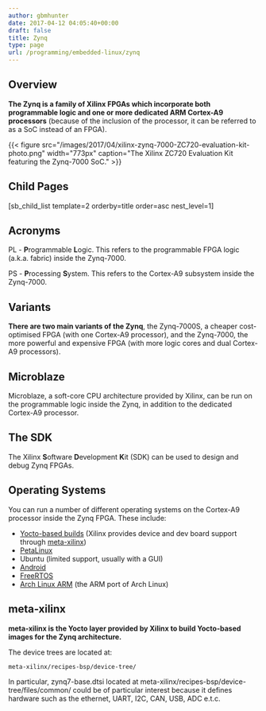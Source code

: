 ```yaml
---
author: gbmhunter
date: 2017-04-12 04:05:40+00:00
draft: false
title: Zynq
type: page
url: /programming/embedded-linux/zynq
---
```


## Overview

**The Zynq is a family of Xilinx FPGAs which incorporate both programmable logic and one or more dedicated ARM Cortex-A9 processors** (because of the inclusion of the processor, it can be referred to as a SoC instead of an FPGA).

{{< figure src="/images/2017/04/xilinx-zynq-7000-ZC720-evaluation-kit-photo.png" width="773px" caption="The Xilinx ZC720 Evaluation Kit featuring the Zynq-7000 SoC."  >}}

## Child Pages

[sb_child_list template=2 orderby=title order=asc nest_level=1]

## Acronyms

PL - **P**rogrammable **L**ogic. This refers to the programmable FPGA logic (a.k.a. fabric) inside the Zynq-7000.

PS - **P**rocessing **S**ystem. This refers to the Cortex-A9 subsystem inside the Zynq-7000.

## Variants

**There are two main variants of the Zynq**, the Zynq-7000S, a cheaper cost-optimised FPGA (with one Cortex-A9 processor), and the Zynq-7000, the more powerful and expensive FPGA (with more logic cores and dual Cortex-A9 processors).

## Microblaze

Microblaze, a soft-core CPU architecture provided by Xilinx, can be run on the programmable logic inside the Zynq, in addition to the dedicated Cortex-A9 processor.

## The SDK

The Xilinx **S**oftware **D**evelopment **K**it (SDK) can be used to design and debug Zynq FPGAs.

## Operating Systems

You can run a number of different operating systems on the Cortex-A9 processor inside the Zynq FPGA. These include:

* [Yocto-based builds](/programming/embedded-linux/yocto-project) (Xilinx provides device and dev board support through [meta-xilinx](https://github.com/Xilinx/meta-xilinx))
* [PetaLinux](/programming/operating-systems/petalinux)
* Ubuntu (limited support, usually with a GUI)
* [Android](/programming/operating-systems/android)
* [FreeRTOS](/programming/operating-systems/freertos)
* [Arch Linux ARM](https://archlinuxarm.org/) (the ARM port of Arch Linux)

## meta-xilinx

**meta-xilinx is the Yocto layer provided by Xilinx to build Yocto-based images for the Zynq architecture.**

The device trees are located at:

```
meta-xilinx/recipes-bsp/device-tree/
```

In particular, zynq7-base.dtsi located at meta-xilinx/recipes-bsp/device-tree/files/common/ could be of particular interest because it defines hardware such as the ethernet, UART, I2C, CAN, USB, ADC e.t.c.
